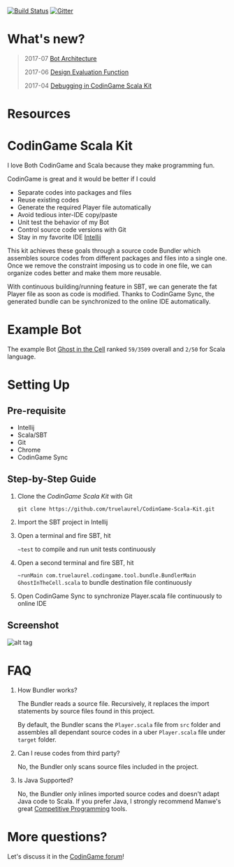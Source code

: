 [![Build Status](https://travis-ci.org/TrueLaurel/CodinGame-Scala-Kit.svg?branch=master)](https://travis-ci.org/TrueLaurel/CodinGame-Scala-Kit)
[![Gitter](https://badges.gitter.im/TrueLaurel/CodinGame-Scala-Kit.svg)](https://gitter.im/TrueLaurel/CodinGame-Scala-Kit?utm_source=badge&utm_medium=badge&utm_campaign=pr-badge)

# What's new?
> 2017-07 [Bot Architecture](http://truelaurel.com/2017/07/07/Bot-Architecture-in-CodinGame-Scala-Kit/)
>
> 2017-06 [Design Evaluation Function](http://truelaurel.com/2017/05/01/Design-Evaluation-Function/)
>
> 2017-04 [Debugging in CodinGame Scala Kit](http://truelaurel.com/2017/04/27/Debug-in-CodinGame-Scala-Kit/)

# Resources


# CodinGame Scala Kit
I love Both CodinGame and Scala because they make programming fun.

CodinGame is great and it would be better if I could
- Separate codes into packages and files
- Reuse existing codes
- Generate the required Player file automatically
- Avoid tedious inter-IDE copy/paste
- Unit test the behavior of my Bot
- Control source code versions with Git
- Stay in my favorite IDE [Intellij](https://www.jetbrains.com/idea/)

This kit achieves these goals through a source code Bundler which assembles source codes from different packages and files into a single one.
Once we remove the constraint imposing us to code in one file, we can organize codes better and make them more reusable.

With continuous building/running feature in SBT, we can generate the fat Player file as soon as code is modified. 
Thanks to CodinGame Sync, the generated bundle can be synchronized to the online IDE automatically.

# Example Bot
The example Bot [Ghost in the Cell](https://www.codingame.com/multiplayer/bot-programming/ghost-in-the-cell) ranked `59/3509` overall and `2/50` for Scala language.

# Setting Up

## Pre-requisite
- Intellij
- Scala/SBT
- Git
- Chrome
- CodinGame Sync

## Step-by-Step Guide

1. Clone the _CodinGame Scala Kit_ with Git

    `git clone https://github.com/truelaurel/CodinGame-Scala-Kit.git`

2. Import the SBT project in Intellij
3. Open a terminal and fire SBT, hit

    `~test` to compile and run unit tests continuously

4. Open a second terminal and fire SBT, hit

    `~runMain com.truelaurel.codingame.tool.bundle.BundlerMain GhostInTheCell.scala` to bundle destination file continuously

5. Open CodinGame Sync to synchronize Player.scala file continuously to online IDE

## Screenshot
![alt tag](./asset/screenshot.png)



# FAQ
1. How Bundler works?

    The Bundler reads a source file. Recursively, it replaces the import statements by source files found in this project.
    
    By default, the Bundler scans the `Player.scala` file from `src` folder and assembles all dependant source codes in a uber `Player.scala` file under `target` folder.
    
2. Can I reuse codes from third party?

    No, the Bundler only scans source files included in the project.

3. Is Java Supported?

    No, the Bundler only inlines imported source codes and doesn't adapt Java code to Scala. 
    If you prefer Java, I strongly recommend Manwe's great [Competitive Programming](https://github.com/Manwe56/competitive-programming) tools.
    
# More questions?
Let's discuss it in the [CodinGame forum](https://www.codingame.com/forum/t/codingame-scala-kit/2645/1)!
